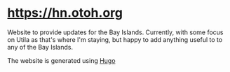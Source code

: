 # https://hn.otoh.org

Website to provide updates for the Bay Islands.
Currently, with some focus on Utila as that's where I'm staying, but happy to
add anything useful to to any of the Bay Islands.

The website is generated using [Hugo](https://gohugo.io/)
